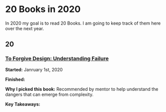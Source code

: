 # 20 Books in 2020

In 2020 my goal is to read 20 Books.  I am going to keep track of them here over the next year. 



## 20
### [To Forgive Design: Understanding Failure](https://www.amazon.com/gp/product/0674416821/ref=ppx_yo_dt_b_asin_title_o06_s00?ie=UTF8&psc=1)
**Started:** Janruary 1st, 2020

**Finished:**

**Why I picked this book:** Recommended by mentor to help understand the dangers that can emerge from complexity. 

**Key Takeaways:**  
